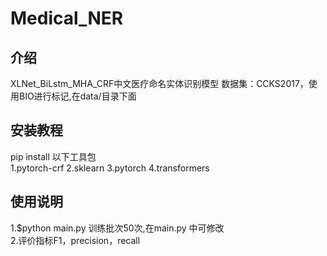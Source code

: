 # Medical_NER  
## 介绍  
XLNet_BiLstm_MHA_CRF中文医疗命名实体识别模型 数据集：CCKS2017，使用BIO进行标记,在data/目录下面  
## 安装教程  
pip install 以下工具包  
1.pytorch-crf 2.sklearn 3.pytorch 4.transformers  
## 使用说明  
1.$python main.py 训练批次50次,在main.py 中可修改  
2.评价指标F1，precision，recall  
